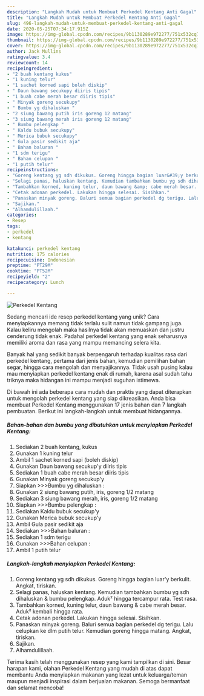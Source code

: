 ```yaml
---
description: "Langkah Mudah untuk Membuat Perkedel Kentang Anti Gagal"
title: "Langkah Mudah untuk Membuat Perkedel Kentang Anti Gagal"
slug: 496-langkah-mudah-untuk-membuat-perkedel-kentang-anti-gagal
date: 2020-05-25T07:34:17.915Z
image: https://img-global.cpcdn.com/recipes/9b1130289e972277/751x532cq70/perkedel-kentang-foto-resep-utama.jpg
thumbnail: https://img-global.cpcdn.com/recipes/9b1130289e972277/751x532cq70/perkedel-kentang-foto-resep-utama.jpg
cover: https://img-global.cpcdn.com/recipes/9b1130289e972277/751x532cq70/perkedel-kentang-foto-resep-utama.jpg
author: Jack Mullins
ratingvalue: 3.4
reviewcount: 14
recipeingredient:
- "2 buah kentang kukus"
- "1 kuning telur"
- "1 sachet korned sapi boleh diskip"
- " Daun bawang secukupy diiris tipis"
- "1 buah cabe merah besar diiris tipis"
- " Minyak goreng secukupy"
- " Bumbu yg dihaluskan "
- "2 siung bawang putih iris goreng 12 matang"
- "3 siung bawang merah iris goreng 12 matang"
- " Bumbu pelengkap "
- " Kaldu bubuk secukupy"
- " Merica bubuk secukupy"
- " Gula pasir sedikit aja"
- " Bahan baluran "
- "1 sdm terigu"
- " Bahan celupan "
- "1 putih telur"
recipeinstructions:
- "Goreng kentang yg sdh dikukus. Goreng hingga bagian luar&#39;y berkulit. Angkat, tiriskan."
- "Selagi panas, haluskan kentang. Kemudian tambahkan bumbu yg sdh dihaluskan &amp; bumbu pelengkap. Aduk² hingga tercampur rata. Test rasa."
- "Tambahkan korned, kuning telur, daun bawang &amp; cabe merah besar. Aduk² kembali hingga rata."
- "Cetak adonan perkedel. Lakukan hingga selesai. Sisihkan."
- "Panaskan minyak goreng. Baluri semua bagian perkedel dg terigu. Lalu celupkan ke dlm putih telur. Kemudian goreng hingga matang. Angkat, tiriskan."
- "Sajikan."
- "Alhamdulillaah."
categories:
- Resep
tags:
- perkedel
- kentang

katakunci: perkedel kentang 
nutrition: 175 calories
recipecuisine: Indonesian
preptime: "PT29M"
cooktime: "PT52M"
recipeyield: "2"
recipecategory: Lunch

---
```



![Perkedel Kentang](https://img-global.cpcdn.com/recipes/9b1130289e972277/751x532cq70/perkedel-kentang-foto-resep-utama.jpg)

Sedang mencari ide resep perkedel kentang yang unik? Cara menyiapkannya memang tidak terlalu sulit namun tidak gampang juga. Kalau keliru mengolah maka hasilnya tidak akan memuaskan dan justru cenderung tidak enak. Padahal perkedel kentang yang enak seharusnya memiliki aroma dan rasa yang mampu memancing selera kita.

Banyak hal yang sedikit banyak berpengaruh terhadap kualitas rasa dari perkedel kentang, pertama dari jenis bahan, kemudian pemilihan bahan segar, hingga cara mengolah dan menyajikannya. Tidak usah pusing kalau mau menyiapkan perkedel kentang enak di rumah, karena asal sudah tahu triknya maka hidangan ini mampu menjadi suguhan istimewa.




Di bawah ini ada beberapa cara mudah dan praktis yang dapat diterapkan untuk mengolah perkedel kentang yang siap dikreasikan. Anda bisa membuat Perkedel Kentang menggunakan 17 jenis bahan dan 7 langkah pembuatan. Berikut ini langkah-langkah untuk membuat hidangannya.

<!--inarticleads1-->

##### Bahan-bahan dan bumbu yang dibutuhkan untuk menyiapkan Perkedel Kentang:

1. Sediakan 2 buah kentang, kukus
1. Gunakan 1 kuning telur
1. Ambil 1 sachet korned sapi (boleh diskip)
1. Gunakan  Daun bawang secukup&#39;y diiris tipis
1. Sediakan 1 buah cabe merah besar diiris tipis
1. Gunakan  Minyak goreng secukup&#39;y
1. Siapkan  &gt;&gt;&gt;Bumbu yg dihaluskan :
1. Gunakan 2 siung bawang putih, iris, goreng 1/2 matang
1. Sediakan 3 siung bawang merah, iris, goreng 1/2 matang
1. Siapkan  &gt;&gt;&gt;Bumbu pelengkap :
1. Sediakan  Kaldu bubuk secukup&#39;y
1. Gunakan  Merica bubuk secukup&#39;y
1. Ambil  Gula pasir sedikit aja
1. Sediakan  &gt;&gt;&gt;Bahan baluran :
1. Sediakan 1 sdm terigu
1. Gunakan  &gt;&gt;&gt;Bahan celupan :
1. Ambil 1 putih telur




<!--inarticleads2-->

##### Langkah-langkah menyiapkan Perkedel Kentang:

1. Goreng kentang yg sdh dikukus. Goreng hingga bagian luar&#39;y berkulit. Angkat, tiriskan.
1. Selagi panas, haluskan kentang. Kemudian tambahkan bumbu yg sdh dihaluskan &amp; bumbu pelengkap. Aduk² hingga tercampur rata. Test rasa.
1. Tambahkan korned, kuning telur, daun bawang &amp; cabe merah besar. Aduk² kembali hingga rata.
1. Cetak adonan perkedel. Lakukan hingga selesai. Sisihkan.
1. Panaskan minyak goreng. Baluri semua bagian perkedel dg terigu. Lalu celupkan ke dlm putih telur. Kemudian goreng hingga matang. Angkat, tiriskan.
1. Sajikan.
1. Alhamdulillaah.




Terima kasih telah menggunakan resep yang kami tampilkan di sini. Besar harapan kami, olahan Perkedel Kentang yang mudah di atas dapat membantu Anda menyiapkan makanan yang lezat untuk keluarga/teman maupun menjadi inspirasi dalam berjualan makanan. Semoga bermanfaat dan selamat mencoba!
